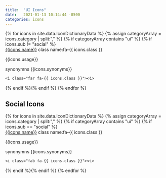 ```yaml
---
title:  "UI Icons"
date:   2021-01-13 10:14:44 -0500
categories: icons
---
```

<link rel="stylesheet" href="https://pro.fontawesome.com/releases/v5.15.1/css/all.css" integrity="sha384-9ZfPnbegQSumzaE7mks2IYgHoayLtuto3AS6ieArECeaR8nCfliJVuLh/GaQ1gyM" crossorigin="anonymous">
<link rel="stylesheet" href="{{ 'assets/acc_boot_combo.css' | relative_url }}">
<div class="ul_none">
{% for icons in site.data.IconDictionaryData %}
{% assign categoryArray = icons.category | split:"," %}
{% if categoryArray contains "ui" %}
{% if icons.sub != "social" %}
  <div class="flex m-b_5">
    <div class="flex_none p-x_4 p_3">
      <i class="far c_primary  font_10 fa-fw  fa-{{ icons.class }}"></i>
    </div>
     <div class="br-l_2 br_black-1 br_solid p-l_4 flex_auto">
     <a class="font_5" href="https://fontawesome.com/icons/{{ icons.class }}">
      {{icons.name}}</a>
      <span class="block font_0"><span class="font_regular p-r_3">class name:</span><span class="font_bold">fa-{{ icons.class }}</span></span>
   <p class="m-t_3">{{icons.usage}}</p>
   <p class="m-t_3">
    <span class="block c_black_4 capitalize">synonymns</span>
    {{icons.synonyms}}</p>
    <pre><code>&lt;i class=&quot;far fa-{{ icons.class }}&quot;&gt;&lt;&frasl;i&gt;</code></pre>
    </div>
  </div>
{% endif %}{% endif %}
{% endfor %}
</div>
<div class="ul_none">
<h2>Social Icons</h2>
{% for icons in site.data.IconDictionaryData %}
{% assign categoryArray = icons.category | split:"," %}
{% if categoryArray contains "ui" %}
{% if icons.sub == "social" %}
  <div class="flex m-b_5">
    <div class="flex_none p-x_4 p_3">
      <i class="fab c_primary  font_10 fa-fw  fa-{{ icons.class }}"></i>
    </div>
     <div class="br-l_2 br_black-1 br_solid p-l_4 flex_auto">
     <a class="font_5" href="https://fontawesome.com/icons/{{ icons.class }}">
      {{icons.name}}</a>
      <span class="block font_0"><span class="font_regular p-r_3">class name:</span><span class="font_bold">fa-{{ icons.class }}</span></span>
   <p class="m-t_3">{{icons.usage}}</p>
   <p class="m-t_3">
    <span class="block c_black_4 capitalize">synonymns</span>
    {{icons.synonyms}}</p>
    <pre><code>&lt;i class=&quot;fab fa-{{ icons.class }}&quot;&gt;&lt;&frasl;i&gt;</code></pre>
    </div>
  </div>
{% endif %}{% endif %}
{% endfor %}
</div>